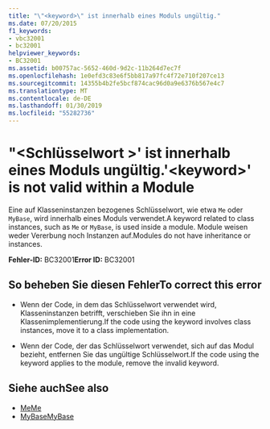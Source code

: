 ```yaml
---
title: "\"<keyword>\" ist innerhalb eines Moduls ungültig."
ms.date: 07/20/2015
f1_keywords:
- vbc32001
- bc32001
helpviewer_keywords:
- BC32001
ms.assetid: b00757ac-5652-460d-9d2c-11b264d7ec7f
ms.openlocfilehash: 1e0efd3c83e6f5bb817a97fc4f72e710f207ce13
ms.sourcegitcommit: 14355b4b2fe5bcf874cac96d0a9e6376b567e4c7
ms.translationtype: MT
ms.contentlocale: de-DE
ms.lasthandoff: 01/30/2019
ms.locfileid: "55282736"
---
```

# <a name="keyword-is-not-valid-within-a-module"></a><span data-ttu-id="0dfc8-102">"\<Schlüsselwort >' ist innerhalb eines Moduls ungültig.</span><span class="sxs-lookup"><span data-stu-id="0dfc8-102">'\<keyword>' is not valid within a Module</span></span>
<span data-ttu-id="0dfc8-103">Eine auf Klasseninstanzen bezogenes Schlüsselwort, wie etwa `Me` oder `MyBase`, wird innerhalb eines Moduls verwendet.</span><span class="sxs-lookup"><span data-stu-id="0dfc8-103">A keyword related to class instances, such as `Me` or `MyBase`, is used inside a module.</span></span> <span data-ttu-id="0dfc8-104">Module weisen weder Vererbung noch Instanzen auf.</span><span class="sxs-lookup"><span data-stu-id="0dfc8-104">Modules do not have inheritance or instances.</span></span>  
  
 <span data-ttu-id="0dfc8-105">**Fehler-ID:** BC32001</span><span class="sxs-lookup"><span data-stu-id="0dfc8-105">**Error ID:** BC32001</span></span>  
  
## <a name="to-correct-this-error"></a><span data-ttu-id="0dfc8-106">So beheben Sie diesen Fehler</span><span class="sxs-lookup"><span data-stu-id="0dfc8-106">To correct this error</span></span>  
  
-   <span data-ttu-id="0dfc8-107">Wenn der Code, in dem das Schlüsselwort verwendet wird, Klasseninstanzen betrifft, verschieben Sie ihn in eine Klassenimplementierung.</span><span class="sxs-lookup"><span data-stu-id="0dfc8-107">If the code using the keyword involves class instances, move it to a class implementation.</span></span>  
  
-   <span data-ttu-id="0dfc8-108">Wenn der Code, der das Schlüsselwort verwendet, sich auf das Modul bezieht, entfernen Sie das ungültige Schlüsselwort.</span><span class="sxs-lookup"><span data-stu-id="0dfc8-108">If the code using the keyword applies to the module, remove the invalid keyword.</span></span>  
  
## <a name="see-also"></a><span data-ttu-id="0dfc8-109">Siehe auch</span><span class="sxs-lookup"><span data-stu-id="0dfc8-109">See also</span></span>
- [<span data-ttu-id="0dfc8-110">Me</span><span class="sxs-lookup"><span data-stu-id="0dfc8-110">Me</span></span>](~/docs/visual-basic/programming-guide/program-structure/me-my-mybase-and-myclass.md#me)
- [<span data-ttu-id="0dfc8-111">MyBase</span><span class="sxs-lookup"><span data-stu-id="0dfc8-111">MyBase</span></span>](~/docs/visual-basic/programming-guide/program-structure/me-my-mybase-and-myclass.md#mybase)
